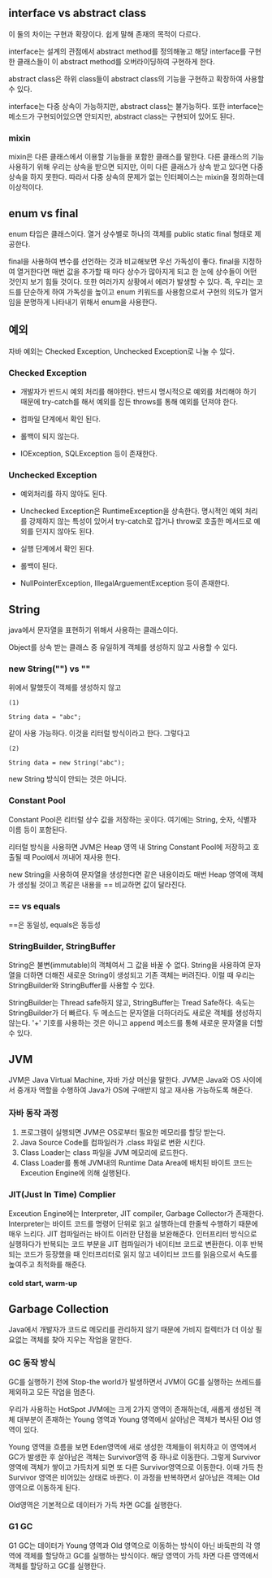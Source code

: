 ## interface vs abstract class

이 둘의 차이는 구현과 확장이다. 쉽게 말해 존재의 목적이 다르다.

interface는 설계의 관점에서 abstract method를 정의해놓고 해당 interface를 구현한 클래스들이 이 abstract method를 오버라이딩하여 구현하게 한다.

abstract class은 하위 class들이 abstract class의 기능을 구현하고 확장하여 사용할 수 있다.

interface는 다중 상속이 가능하지만, abstract class는 불가능하다.
또한 interface는 메소드가 구현되어있으면 안되지만, abstract class는 구현되어 있어도 된다.

### mixin
mixin은 다른 클래스에서 이용할 기능들을 포함한 클래스를 말한다.
다른 클래스의 기능 사용하기 위해 우리는 상속을 받으면 되지만, 이미 다른 클래스가 상속 받고 있다면 다중 상속을 하지 못한다. 
따라서 다중 상속의 문제가 없는 인터페이스는 mixin을 정의하는데 이상적이다.

## enum vs final
enum 타입은 클래스이다. 열거 상수별로 하나의 객체를 public static final 형태로 제공한다.

final을 사용하여 변수를 선언하는 것과 비교해보면 우선 가독성이 좋다. final을 지정하여 열거한다면 매번 값을 추가할 때 마다 상수가 많아지게 되고 한 눈에 상수들이 어떤 것인지 보기 힘들 것이다. 또한 여러가지 상황에서 에러가 발생할 수 있다. 
즉, 우리는 코드를 단순하게 하여 가독성을 높이고 enum 키워드를 사용함으로서 구현의 의도가 열거임을 분명하게 나타내기 위해서 enum을 사용한다.

## 예외
자바 예외는 Checked Exception, Unchecked Exception로 나눌 수 있다.

### Checked Exception

- 개발자가 반드시 예외 처리를 해야한다. 반드시 명시적으로 예외를 처리해야 하기 때문에 try-catch를 해서 예외를 잡든 throws를 통해 예외를 던져야 한다.

- 컴파일 단계에서 확인 된다.

- 롤백이 되지 않는다.

- IOException, SQLException 등이 존재한다.

### Unchecked Exception

- 예외처리를 하지 않아도 된다.

- Unchecked Exception은 RuntimeException을 상속한다. 명시적인 예외 처리를 강제하지 않는 특성이 있어서 try-catch로 잡거나 throw로 호출한 메서드로 예외를 던지지 않아도 된다.

- 실행 단계에서 확인 된다.

- 롤백이 된다.

- NullPointerException, IllegalArguementException 등이 존재한다.


## String

java에서 문자열을 표현하기 위해서 사용하는 클래스이다.

Object를 상속 받는 클래스 중 유일하게 객체를 생성하지 않고 사용할 수 있다.

### new String("") vs ""
위에서 말했듯이 객체를 생성하지 않고 
```java=
(1) 

String data = "abc";
```
같이 사용 가능하다. 이것을 리터럴 방식이라고 한다. 그렇다고 
```java=
(2)

String data = new String("abc");
```
new String 방식이 안되는 것은 아니다.

### Constant Pool

Constant Pool은 리터럴 상수 값을 저장하는 곳이다. 여기에는 String, 숫자, 식별자 이름 등이 포함된다.

리터럴 방식을 사용하면 JVM은 Heap 영역 내 String Constant Pool에 저장하고 호출될 때 Pool에서 꺼내어 재사용 한다.

new String을 사용하여 문자열을 생성한다면 같은 내용이라도 매번 Heap 영역에 객체가 생성될 것이고 똑같은 내용을 == 비교하면 값이 달라진다.

### == vs equals

==은 동일성, equals은 동등성

### StringBuilder, StringBuffer

String은 불변(immutable)의 객체여서 그 값을 바꿀 수 없다. String을 사용하여 문자열을 더하면 더해진 새로운 String이 생성되고 기존 객체는 버려진다. 이럴 때 우리는 StringBuilder와 StringBuffer를 사용할 수 있다.

StringBuilder는 Thread safe하지 않고, StringBuffer는 Tread Safe하다. 속도는 StringBuilder가 더 빠르다. 두 메소드는 문자열을 더하더라도 새로운 객체를 생성하지 않는다. '+' 기호를 사용하는 것은 아니고 append 메소드를 통해 새로운 문자열을 더할 수 있다.

## JVM
JVM은 Java Virtual Machine, 자바 가상 머신을 말한다.
JVM은 Java와 OS 사이에서 중개자 역할을 수행하여 Java가 OS에 구애받지 않고 재사용 가능하도록 해준다.

### 자바 동작 과정
1. 프로그램이 실행되면 JVM은 OS로부터 필요한 메모리를 할당 받는다.
2. Java Source Code를 컴파일러가 .class 파일로 변환 시킨다.
3. Class Loader는 class 파일을 JVM 메모리에 로드한다.
4. Class Loader를 통해 JVM내의 Runtime Data Area에 배치된 바이트 코드는 Exceution Engine에 의해 실행된다.

### JIT(Just In Time) Complier

Exceution Engine에는 Interpreter, JIT compiler, Garbage Collector가 존재한다. Interpreter는 바이트 코드를 명령어 단위로 읽고 실행하는데 한줄씩 수행하기 때문에 매우 느리다. JIT 컴파일러는 바이트 이러한 단점을 보완해준다.
인터프리터 방식으로 실행하다가 반복되는 코드 부분을 JIT 컴파일러가 네이티브 코드로 변환한다. 이후 반복되는 코드가 등장했을 때 인터프리터로 읽지 않고 네이티브 코드를 읽음으로서 속도를 높여주고 최적화를 해준다.

#### cold start, warm-up

## Garbage Collection

Java에서 개발자가 코드로 메모리를 관리하지 않기 때문에 가비지 컬렉터가 더 이상 필요없는 객체를 찾아 지우는 작업을 말한다.

### GC 동작 방식

GC를 실행하기 전에 Stop-the world가 발생하면서 JVM이 GC를 실행하는 쓰레드를 제외하고 모든 작업을 멈춘다.

우리가 사용하는 HotSpot JVM에는 크게 2가지 영역이 존재하는데, 새롭게 생성된 객체 대부분이 존재하는 Young 영역과 Young 영역에서 살아남은 객체가 복사된 Old 영역이 있다.

Young 영역을 흐름을 보면 Eden영역에 새로 생성한 객체들이 위치하고 이 영역에서 GC가 발생한 후 살아남은 객체는 Survivor영역 중 하나로 이동한다. 그렇게 Survivor영역에 객체가 쌓이고 가득차게 되면 또 다른 Survivor영역으로 이동한다. 이때 가득 찬 Survivor 영역은 비어있는 상태로 바뀐다. 이 과정을 반복하면서 살아남은 객체는 Old 영역으로 이동하게 된다.

Old영역은 기본적으로 데이터가 가득 차면 GC를 실행한다.

### G1 GC

G1 GC는 데이터가 Young 영역과 Old 영역으로 이동하는 방식이 아닌 바둑판의 각 영역에 객체를 할당하고 GC를 실행하는 방식이다. 해당 영역이 가득 차면 다른 영역에서 객체를 할당하고 GC를 실행한다.